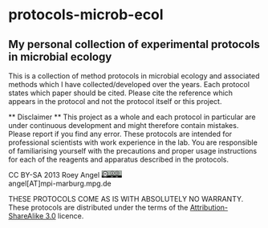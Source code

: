 # protocols-microb-ecol #
## My personal collection of experimental protocols in microbial ecology ##

This is a collection of method protocols in microbial ecology and associated methods which I have collected/developed over the years. 
Each protocol states which paper should be cited. Please cite the reference which appears in the protocol and not the protocol itself or this project.

** Disclaimer **
This project as a whole and each protocol in particular are under continuous development and might therefore contain mistakes. Please report if you find any error. 
These protocols are intended for professional scientists with work experience in the lab. 
You are responsible of familiarising yourself with the precautions and proper usage instructions for each of the reagents and apparatus described in the protocols.


CC BY-SA 2013 Roey Angel ![Alt text](./cc-by-sa_s.png)  
angel[AT]mpi-marburg.mpg.de

THESE PROTOCOLS COME AS IS WITH ABSOLUTELY NO WARRANTY.
These protocols are distributed under the terms of the [Attribution-ShareAlike 3.0] licence.


[Attribution-ShareAlike 3.0]: http://bit.ly/ZiFSZM
